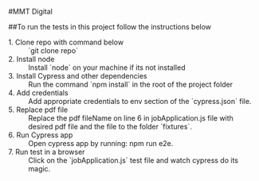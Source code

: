 #MMT Digital

##To run the tests in this project follow the instructions below

<dl>
    <dt>1. Clone repo with command below</dt>
    <dd>`git clone repo`</dd>
    <dt>2. Install node</dt>
    <dd>Install `node` on your machine if its not installed</dd>
    <dt>3. Install Cypress and other dependencies</dt>
    <dd>Run the command `npm install` in the root of the project folder</dd>
    <dt>4. Add credentials</dt>
    <dd>Add appropriate credentials to env section of the `cypress.json` file.</dd>
    <dt>5. Replace pdf file</dt>
    <dd>Replace the pdf fileName on line 6 in jobApplication.js file with desired pdf file and the file to the folder `fixtures`.</dd>
    <dt>6. Run Cypress app</dt>
    <dd> Open cypress app by running: npm run e2e.</dd> 
    <dt>7. Run test in a browser</dt>
    <dd> Click on the `jobApplication.js` test file and watch cypress do its magic.</dd>
</dl>